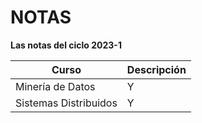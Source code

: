 # NOTAS

**Las notas del ciclo 2023-1**

|  Curso      |    Descripción       |
| ------------- |-------------  |
|    Minería de Datos    |    Y          |
|    Sistemas Distribuidos    |    Y          |
